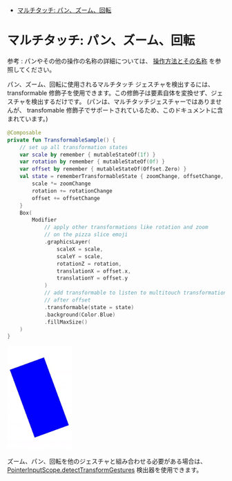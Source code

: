 - [マルチタッチ: パン、ズーム、回転](#マルチタッチ-パンズーム回転)


# マルチタッチ: パン、ズーム、回転

参考 : パンやその他の操作の名称の詳細については、 [操作方法とその名称](../../../../../../../操作方法とその名称.md) を参照してください。

パン、ズーム、回転に使用されるマルチタッチ ジェスチャを検出するには、 transformable 修飾子を使用できます。この修飾子は要素自体を変換せず、ジェスチャを検出するだけです。 (パンは、マルチタッチジェスチャーではありませんが、 transfomable 修飾子でサポートされているため、このドキュメントに含まれています。)

```kotlin
@Composable
private fun TransformableSample() {
    // set up all transformation states
    var scale by remember { mutableStateOf(1f) }
    var rotation by remember { mutableStateOf(0f) }
    var offset by remember { mutableStateOf(Offset.Zero) }
    val state = rememberTransformableState { zoomChange, offsetChange, rotationChange ->
        scale *= zoomChange
        rotation += rotationChange
        offset += offsetChange
    }
    Box(
        Modifier
            // apply other transformations like rotation and zoom
            // on the pizza slice emoji
            .graphicsLayer(
                scaleX = scale,
                scaleY = scale,
                rotationZ = rotation,
                translationX = offset.x,
                translationY = offset.y
            )
            // add transformable to listen to multitouch transformation events
            // after offset
            .transformable(state = state)
            .background(Color.Blue)
            .fillMaxSize()
    )
}
```

<img src="./画像/transformable の例.gif" width="150">

ズーム、パン、回転を他のジェスチャと組み合わせる必要がある場合は、 [PointerInputScope.detectTransformGestures](https://developer.android.com/reference/kotlin/androidx/compose/foundation/gestures/package-summary?_gl=1*10txm62*_up*MQ..*_ga*MjExMDE2NTk5NS4xNzI3MzM1MzI5*_ga_6HH9YJMN9M*MTcyNzQwMjcyMy4yLjAuMTcyNzQwMjcyMy4wLjAuMTE1MDg2NjIyNQ..#(androidx.compose.ui.input.pointer.PointerInputScope).detectTransformGestures(kotlin.Boolean,kotlin.Function4)) 検出器を使用できます。

